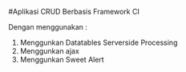 #Aplikasi CRUD Berbasis Framework CI

Dengan menggunakan :

1. Menggunkan Datatables Serverside Processing
2. Menggunkan ajax
3. Menggunkan Sweet Alert